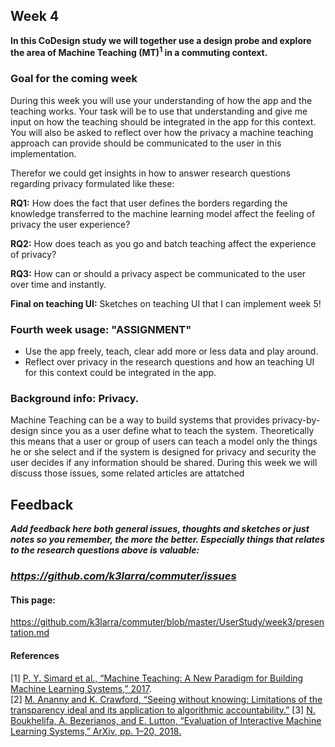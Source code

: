 ## Week 4
**In this CoDesign study we will together use a design probe and explore the area of Machine Teaching (MT)<sup>1</sup> in a commuting context.**
### Goal for the coming week
During this week you will use your understanding of how the app and the teaching works. Your task will be to use that understanding and give me input on how the teaching should be integrated in the app for this context.
You will also be asked to reflect over how the privacy a machine teaching approach can provide should be communicated to the user in this implementation.

Therefor we could get insights in how to answer research questions regarding privacy formulated like these:

**RQ1:** How does the fact that user defines the borders regarding the knowledge transferred to the machine learning model affect the feeling of privacy the user experience?

**RQ2:** How does teach as you go and batch teaching affect the experience of privacy?

**RQ3:**  How can or should a privacy aspect be communicated to the user over time and instantly.

**Final on teaching UI:** Sketches on teaching UI that I can implement week 5!

### Fourth week usage: "ASSIGNMENT"
* Use the app freely, teach, clear add more or less data and play around.
* Reflect over privacy in the research questions and how an teaching UI for this context could be integrated in the app.


### Background info: Privacy.
Machine Teaching can be a way to build systems that provides privacy-by-design since you as a user define what to teach the system. Theoretically this means that a user or group of users can teach a model only the things he or she select and if the system is designed for privacy and security the user decides if any information should be shared. During this week we will discuss those issues, some related articles are attatched

## Feedback

***Add feedback here both general issues, thoughts and sketches or just notes so you remember, the more the better. Especially things that relates to the research questions above is valuable:***

### ***https://github.com/k3larra/commuter/issues***

#### This page:
https://github.com/k3larra/commuter/blob/master/UserStudy/week3/presentation.md

#### References
[1] [P. Y. Simard et al., “Machine Teaching: A New Paradigm for Building Machine Learning Systems,” 2017](https://arxiv.org/pdf/1707.06742v3.pdf).<br/>
[2]  [M. Ananny and K. Crawford, “Seeing without knowing: Limitations of the transparency ideal and its application to algorithmic accountability.”](Ananny_Crawford.pdf)
[3] [N. Boukhelifa, A. Bezerianos, and E. Lutton, “Evaluation of Interactive Machine Learning Systems,” ArXiv, pp. 1–20, 2018.](Boukhelifa_Bezerianos_Lutton.pdf)
